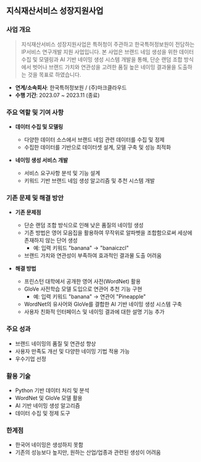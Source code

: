 ## 지식재산서비스 성장지원사업

### 사업 개요

> 지식재산서비스 성장지원사업은 특허청이 주관하고 한국특허정보원이 전담하는 IP서비스 연구개발 지원 사업입니다. 본 사업은 브랜드 네임 생성을 위한 데이터 수집 및 모델링과 AI 기반 네이밍 생성 시스템 개발을 통해, 단순 랜덤 조합 방식에서 벗어나 브랜드 가치와 연관성을 고려한 품질 높은 네이밍 결과물을 도출하는 것을 목표로 하였습니다.  

- **연계/소속회사**: 한국특허정보원 / (주)마크클라우드  
- **수행 기간**: 2023.07 ~ 2023.11 (종료)

### 주요 역할 및 기여 사항
- **데이터 수집 및 모델링**  
  - 다양한 데이터 소스에서 브랜드 네임 관련 데이터를 수집 및 정제
  - 수집한 데이터를 기반으로 데이터셋 설계, 모델 구축 및 성능 최적화

- **네이밍 생성 서비스 개발**  
  - 서비스 요구사항 분석 및 기능 설계  
  - 키워드 기반 브랜드 네임 생성 알고리즘 및 추천 시스템 개발

### 기존 문제 및 해결 방안
- **기존 문제점**  
  - 단순 랜덤 조합 방식으로 인해 낮은 품질의 네이밍 생성  
  - 기존 방법은 영어 모음집을 활용하여 무작위로 알파벳을 조합함으로써 세상에 존재하지 않는 단어 생성  
    - 예: 입력 키워드 "banana" → "banaiczcl"  
  - 브랜드 가치와 연관성이 부족하여 효과적인 결과물 도출 어려움

- **해결 방법**  
  - 프린스턴 대학에서 공개한 영어 사전(WordNet) 활용  
  - GloVe 사전학습 모델 도입으로 연관어 추천 기능 구현  
    - 예: 입력 키워드 "banana" → 연관어 "Pineapple"  
  - WordNet의 유사어와 GloVe를 결합한 AI 기반 네이밍 생성 시스템 구축  
  - 사용자 친화적 인터페이스 및 네이밍 결과에 대한 설명 기능 추가

### 주요 성과
- 브랜드 네이밍의 품질 및 연관성 향상  
- 사용자 만족도 개선 및 다양한 네이밍 기법 적용 가능  
- 우수기업 선정

### 활용 기술
- Python 기반 데이터 처리 및 분석  
- WordNet 및 GloVe 모델 활용  
- AI 기반 네이밍 생성 알고리즘  
- 데이터 수집 및 정제 도구

### 한계점

- 한국어 네이밍은 생성하지 못함
- 기존의 성능보다 높지만, 원하는 산업/업종과 관련된 생성이 어려움